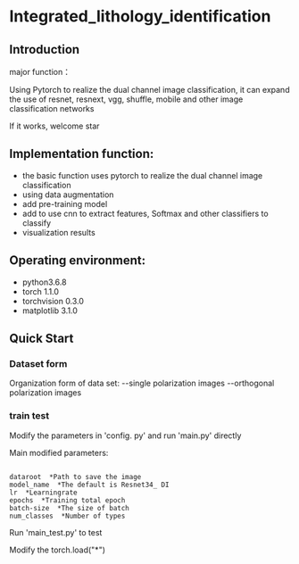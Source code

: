 # Integrated_lithology_identification


## Introduction

major function：

Using Pytorch to realize the dual channel image classification, it can expand the use of resnet, resnext, vgg, shuffle, mobile and other image classification networks

If it works, welcome star

## Implementation function:
* the basic function uses pytorch to realize the dual channel image classification
* using data augmentation
* add pre-training model
* add to use cnn to extract features, Softmax and other classifiers to classify
* visualization results

## Operating environment:
* python3.6.8
* torch 1.1.0
* torchvision 0.3.0
* matplotlib 3.1.0

## Quick Start

### Dataset form
 Organization form of data set:
--single polarization images
--orthogonal polarization images

### train test

Modify the parameters in 'config. py' and run 'main.py' directly


Main modified parameters:

```

dataroot  *Path to save the image
model_name  *The default is Resnet34_ DI
lr  *Learningrate
epochs  *Training total epoch
batch-size  *The size of batch
num_classes  *Number of types

```

Run 'main_test.py' to test

Modify the torch.load("*")
